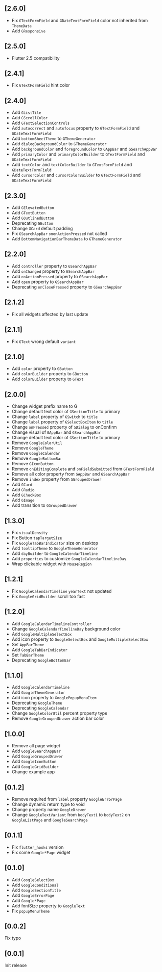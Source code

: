 ## [2.6.0]
- Fix `GTextFormField` and `GDateTextFormField` color not inherited from `ThemeData`
- Add `GResponsive`

## [2.5.0]
- Flutter 2.5 compatibility

## [2.4.1]
- Fix `GTextFormField` hint color

## [2.4.0]
- Add `GListTile`
- Add `GScrollColor`
- Add `GTextSelectionControls`
- Add `autocorrect` and `autofocus` property to `GTextFormField` and `GDateTextFormField`
- Add `bottomSheetTheme` to `GThemeGenerator`
- Add `dialogBackgroundColor` to `GThemeGenerator`
- Add `backgroundColor` and `foregroundColor` to `GAppBar` and `GSearchAppBar`
- Add `primaryColor` and `primaryColorBuilder` to `GTextFormField` and `GDateTextFormField`
- Add `textColor` and `textColorBuilder` to `GTextFormField` and `GDateTextFormField`
- Add `cursorColor` and `cursorColorBuilder` to `GTextFormField` and `GDateTextFormField`

## [2.3.0]
- Add `GElevatedButton`
- Add `GTextButton`
- Add `GOutlinedButton`
- Deprecating `GButton`
- Change `GCard` default padding
- Fix `GSearchAppBar` `ononActionPressed` not called
- Add `BottomNavigationBarThemeData` to `GThemeGenerator`

## [2.2.0]
- Add `controller` property to `GSearchAppBar`
- Add `onChanged` property to `GSearchAppBar`
- Add `onActionPressed` property to `GSearchAppBar`
- Add `open` property to `GSearchAppBar`
- Deprecating `onClosePressed` property to `GSearchAppBar`

## [2.1.2]
- Fix all widgets affected by last update

## [2.1.1]
- Fix `GText` wrong default `variant`

## [2.1.0]
- Add `color` property to `GButton`
- Add `colorBuilder` property to `GButton`
- Add `colorBuilder` property to `GText`

## [2.0.0]
- Change widget prefix name to G
- Change default text color of `GSectionTitle` to primary
- Change `label` property of `GSwitch` to `title`
- Change `label` property of `GSelectBoxItem` to `title`
- Change `onPressed` property of `GDialog` to onConfirm
- Change visual of `GAppBar` and `GSearchAppBar`
- Change default text color of `GSectionTitle` to primary
- Remove `GoogleColorUtil`
- Remove `GoogleTheme`
- Remove `GoogleCalendar`
- Remove `GoogleBottomBar`
- Remove `GIconButton`.
- Remove `onEditingComplete` and `onFieldSubmitted` from `GTextFormField`
- Remove all color property from `GAppBar` and `GSearchAppBar`
- Remove `index` property from `GGroupedDrawer`
- Add `GCard`
- Add `GRadio`
- Add `GCheckBox`
- Add `GImage`
- Add transition to `GGroupedDrawer`

## [1.3.0]
- Fix `visualDensity`
- Fix Button `tapTargetSize`
- Fix `GoogleTabBarIndicator` size on desktop
- Add `tooltipTheme` to `GoogleThemeGenerator`
- Add `dayBuilder` to `GoogleCalendarTimeline`
- Add `properties` to customize `GoogleCalendarTimelineDay`
- Wrap clickable widget with `MouseRegion`

## [1.2.1]
- Fix `GoogleCalendarTimeline` `yearText` not updated 
- Fix `GoogleGridBuilder` scroll too fast

## [1.2.0]
- Add `GoogleCalendarTimelineController`
- Change `GoogleCalendarTimelineDay` background color
- Add `GoogleMultipleSelectBox`
- Add icon property to `GoogleSelectBox` and `GoogleMultipleSelectBox`
- Set `AppBarTheme`
- Add `GoogleTabBarIndicator`
- Set `TabBarTheme`
- Deprecating `GoogleBottomBar`

## [1.1.0]
- Add `GoogleCalendarTimeline`
- Add `GoogleThemeGenerator`
- Add icon property to `GooglePopupMenuItem`
- Deprecating `GoogleTheme`
- Deprecating `GoogleCalendar`
- Change `GoogleColorUtil` percent property type
- Remove `GoogleGroupedDrawer` action bar color

## [1.0.0]
- Remove all page widget
- Add `GoogleSearchAppBar`
- Add `GoogleGroupedDrawer`
- Add `GoogleIconButton`
- Add `GoogleGridBuilder`
- Change example app

## [0.1.2]
- Remove required from `label` property `GoogleErrorPage`
- Change dynamic return type to void
- Change property name `GoogleDrawer`
- Change `GoogleTextVariant` from `bodyText1` to `bodyText2` on `GoogleListPage` and `GoogleSearchPage` 

## [0.1.1]
- Fix `flutter_hooks` version
- Fix some `Google*Page` widget

## [0.1.0]
- Add `GoogleSelectBox`
- Add `GoogleConditional`
- Add `GoogleSectionTitle`
- Add `GoogleErrorPage`
- Add `Google*Page`
- Add fontSize property to `GoogleText`
- Fix `popupMenuTheme`

## [0.0.2]
Fix typo

## [0.0.1]
Init release
